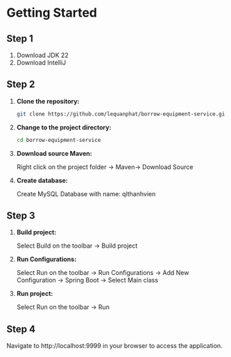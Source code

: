 # Getting Started

## Step 1

1. Download JDK 22
2. Download IntelliJ

## Step 2

1. **Clone the repository:**

    ```bash
    git clone https://github.com/lequanphat/borrow-equipment-service.git
    ```

2. **Change to the project directory:**

    ```bash
    cd borrow-equipment-service
    ```

3. **Download source Maven:**

   Right click on the project folder -> Maven-> Download Source

4. **Create database:**

   Create MySQL Database with name: qlthanhvien

## Step 3

1. **Build project:**

   Select Build on the toolbar -> Build project

2. **Run Configurations:**

   Select Run on the toolbar -> Run Configurations -> Add New Configuration -> Spring Boot -> Select Main class
3. **Run project:**

   Select Run on the toolbar -> Run

## Step 4

Navigate to http://localhost:9999 in your browser to access the application.

